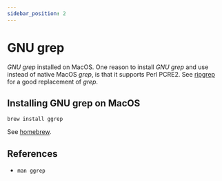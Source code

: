 ```yaml
---
sidebar_position: 2
---
```


# GNU grep
*GNU grep* installed on MacOS.
One reason to install *GNU grep* and use instead of native MacOS *grep*,
is that it supports Perl PCRE2.
See [ripgrep](./ripgrep.md) for a good replacement of *grep*.

## Installing GNU grep on MacOS
```shell
brew install ggrep
```
See [homebrew](../mac/homebrew.md).

## References
- `man ggrep`
